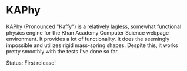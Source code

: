 # KAPhy
KAPhy (Pronounced "Kaffy") is a relatively lagless, somewhat functional physics engine for the Khan Academy Computer Science webpage environment.
It provides a lot of functionality. It does the seemingly impossible and utilizes rigid mass-spring shapes.
Despite this, it works pretty smoothly with the tests I've done so far.

Status: First release!
